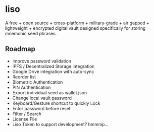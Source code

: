 # liso

A free + open source + cross-platform + military-grade + air gapped + lightweight + encrypted digital vault designed specifically for storing mnemonic seed phrases.

## Roadmap
- Improve password validation
- IPFS / Decentralized Storage integration
- Google Drive integration with auto-sync
- Reorder list
- Biometric Authentication
- PIN Authentication
- Export individual seed as wallet.json
- Change local vault password
- Keyboard/Gesture shortcut to quickly Lock
- Enter password before reset
- Filter / Search
- License File
- Liso Token to support development? hmmmp...
